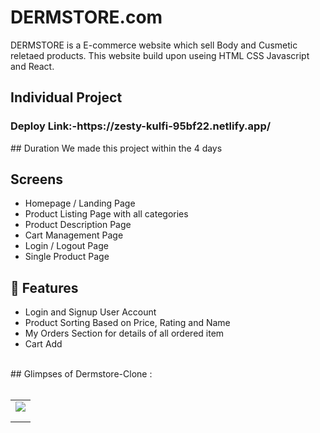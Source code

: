 <h1>DERMSTORE.com</h1>
DERMSTORE is a E-commerce website which sell Body and Cusmetic reletaed products.
This website build upon useing HTML CSS Javascript and React.
<h2>Individual Project</h2>
<h3>Deploy Link:-https://zesty-kulfi-95bf22.netlify.app/</h3>
## Duration 
We made this project within the 4 days
<br />

## Screens 
- Homepage / Landing Page
- Product Listing Page with all categories
- Product Description Page
- Cart Management Page
- Login / Logout Page
- Single Product Page


## 🚀 Features
- Login and Signup User Account
- Product Sorting Based on Price, Rating and Name
- My Orders Section for details of all ordered item
- Cart Add 
<br />
## Glimpses of Dermstore-Clone :
<table>
  <tr>
    <td><img src="https://user-images.githubusercontent.com/107979908/220261551-ee464c26-1cc6-4d5c-a1d6-32a1508e20df.jpg"/></td>
  </tr>
  <br/>
  <tr>
    <td><img src="(https://user-images.githubusercontent.com/107979908/220269677-325d86e0-8338-4a17-88c0-45bfe2578be7.png"  alt="" /></td>
  </tr>
  <br/>
  <tr>
    <td><img src="https://user-images.githubusercontent.com/107979908/220269907-2bb3118d-e25a-4b18-9a01-34f4bc2d7495.png"  alt="" /></td>
  </tr>
  
</table>

<br />



